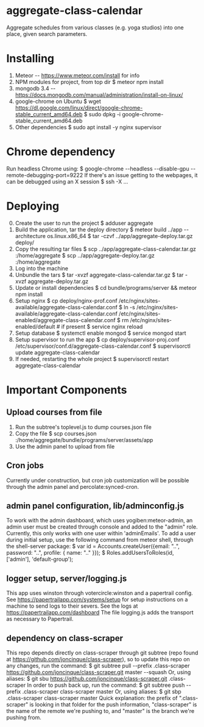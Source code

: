 # aggregate-class-calendar

Aggregate schedules from various classes (e.g. yoga studios) into one place, 
given search parameters.

# Installing

1. Meteor -- https://www.meteor.com/install for info
2. NPM modules for project, from top dir
    $ meteor npm install 
3. mongodb 3.4 -- https://docs.mongodb.com/manual/administration/install-on-linux/
4. google-chrome on Ubuntu
    $ wget https://dl.google.com/linux/direct/google-chrome-stable_current_amd64.deb
    $ sudo dpkg -i google-chrome-stable_current_amd64.deb
5. Other dependencies
    $ sudo apt install -y nginx supervisor

# Chrome dependency

Run headless Chrome using:
    $ google-chrome --headless --disable-gpu --remote-debugging-port=9222
If there's an issue getting to the webpages, it can be debugged using an X
session
    $ ssh -X ...

# Deploying

0. Create the user to run the project
    $ adduser aggregate
1. Build the application, tar the deploy directory
    $ meteor build ../app --architecture os.linux.x86_64
    $ tar -czvf ../app/aggregate-deploy.tar.gz deploy/
2. Copy the resulting tar files
    $ scp ../app/aggregate-class-calendar.tar.gz <ip>:/home/aggregate
    $ scp ../app/aggregate-deploy.tar.gz <ip>:/home/aggregate
3. Log into the machine
4. Unbundle the tars
    $ tar -xvzf aggregate-class-calendar.tar.gz
    $ tar -xvzf aggregate-deploy.tar.gz
5. Update or install dependencies
    $ cd bundle/programs/server && meteor npm install
6. Setup nginx
    $ cp deploy/nginx-prof.conf /etc/nginx/sites-available/aggregate-class-calendar.conf
    $ ln -s /etc/nginx/sites-available/aggregate-class-calendar.conf /etc/nginx/sites-enabled/aggregate-class-calendar.conf
    $ rm /etc/nginx/sites-enabled/default # if present
    $ service nginx reload
7. Setup database
    $ systemctl enable mongod
    $ service mongod start
8. Setup supervisor to run the app
    $ cp deploy/supervisor-proj.conf /etc/supervisor/conf.d/aggregate-class-calendar.conf
    $ supervisorctl update aggregate-class-calendar
9. If needed, restarting the whole project
    $ supervisorctl restart aggregate-class-calendar

# Important Components

## Upload courses from file

1. Run the subtree's toplevel.js to dump courses.json file
2. Copy the file
    $ scp courses.json <ip>:/home/aggregate/bundle/programs/server/assets/app
3. Use the admin panel to upload from file

## Cron jobs

Currently under construction, but cron job customization will be possible 
through the admin panel and percolate:synced-cron.

## admin panel configuration, lib/adminconfig.js

To work with the admin dashboard, which uses yogiben:meteor-admin, an admin user
must be created through console and added to the "admin" role.  Currently, this
only works with one user within 'adminEmails'.
To add a user during initial setup, use the following command from meteor shell,
through the shell-server package:
    $ var id = Accounts.createUser({email: "..", password: "..", profile: { name: ".." }});
    $ Roles.addUsersToRoles(id, ['admin'], 'default-group');

## logger setup, server/logging.js

This app uses winston through votercircle:winston and a papertrail config. See
https://papertrailapp.com/systems/setup for setup instructions on a machine to 
send logs to their severs.  See the logs at https://papertrailapp.com/dashboard
The file logging.js adds the transport as necessary to Papertrail.

## dependency on class-scraper

This repo depends directly on class-scraper through git subtree (repo found at 
https://github.com/joncinque/class-scraper), so to update this repo on any
changes, run the command: 
    $ git subtree pull --prefix .class-scraper https://github.com/joncinque/class-scraper.git master --squash
Or, using aliases:
    $ git sbu https://github.com/joncinque/class-scraper.git .class-scraper
In order to push back up, run the command:
    $ git subtree push --prefix .class-scraper class-scraper master
Or, using aliases:
    $ git sbp .class-scraper class-scraper master
Quick explanation: the prefix of ".class-scraper" is looking in that folder for
the push information, "class-scraper" is the name of the remote we're pushing
to, and "master" is the branch we're pushing from.
